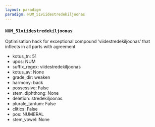 ```yaml
---
layout: paradigm
paradigm: NUM_51viidestredekiljoonas
---
```

### ` NUM_51viidestredekiljoonas `

Optimisation hack for exceptional compound ’viidestredekiljoonas’ that inflects in all parts with agreement
* kotus_tn: 51
* upos: NUM
* suffix_regex: viidestredekiljoonas
* kotus_av: None
* grade_dir: weaken
* harmony: back
* possessive: False
* stem_diphthong: None
* deletion: stredekiljoonas
* plurale_tantum: False
* clitics: False
* pos: NUMERAL
* stem_vowel: None
